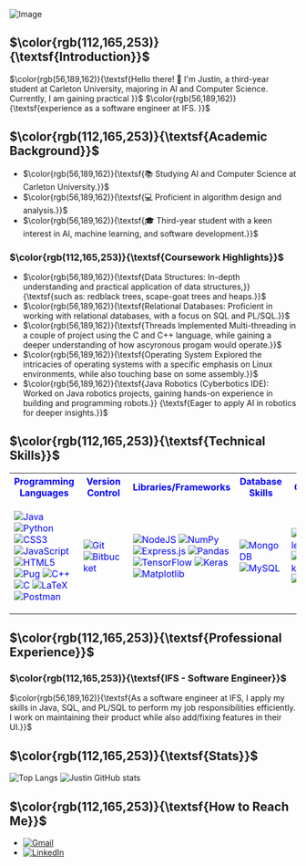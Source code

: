 ![Image](https://github.com/TiredCat8/TiredCat8/blob/main/retro-city-w3l254rpv4tjtf6w.jpg)

## $\color{rgb(112,165,253)}{\textsf{Introduction}}$
$\color{rgb(56,189,162)}{\textsf{Hello there! 👋 I'm Justin, a third-year student at Carleton University, majoring in AI and Computer Science. Currently, I am gaining practical 
}}$
$\color{rgb(56,189,162)}{\textsf{experience as a software engineer at IFS.
}}$

## $\color{rgb(112,165,253)}{\textsf{Academic Background}}$

<ul>
  <li>$\color{rgb(56,189,162)}{\textsf{📚 Studying AI and Computer Science at Carleton University.}}$</li>
  <li>$\color{rgb(56,189,162)}{\textsf{💻 Proficient in algorithm design and analysis.}}$</li>
  <li>$\color{rgb(56,189,162)}{\textsf{🎓 Third-year student with a keen interest in AI, machine learning, and software development.}}$</li>
</ul>

### $\color{rgb(112,165,253)}{\textsf{Coursework Highlights}}$
<p>
<ul>
  <li>$\color{rgb(56,189,162)}{\textsf{Data Structures: In-depth understanding and practical application of data structures,}}{\textsf{such as: redblack trees, scape-goat trees and heaps.}}$</li>
  <li>$\color{rgb(56,189,162)}{\textsf{Relational Databases: Proficient in working with relational databases, with a focus on SQL and PL/SQL.}}$</li>
  <li>$\color{rgb(56,189,162)}{\textsf{Threads Implemented Multi-threading in a couple of project using the C and C++ language, while gaining a deeper understanding of how ascyronous progam would operate.}}$</li>
  <li>$\color{rgb(56,189,162)}{\textsf{Operating System Explored the intricacies of operating systems with a specific emphasis on Linux environments, while also touching base on some assembly.}}$</li>
  <li>$\color{rgb(56,189,162)}{\textsf{Java Robotics (Cyberbotics IDE):</strong> Worked on Java robotics projects, gaining hands-on experience in building and programming robots.}} {\textsf{Eager to apply AI in robotics for deeper insights.}}$</li>
</ul>
</p>

## $\color{rgb(112,165,253)}{\textsf{Technical Skills}}$


<table style = "color: blue">
<tr style = "color: blue">
  <th>Programming Languages</th>
  <th>Version Control</th>
  <th>Libraries/Frameworks</th>
  <th>Database Skills</th>
  <th>Other</th>
</tr>
<tr>
  <td>
    
  ![Java](https://img.shields.io/badge/java-%23ED8B00.svg?style=for-the-badge&logo=openjdk&logoColor=white)
  ![Python](https://img.shields.io/badge/python-3670A0?style=for-the-badge&logo=python&logoColor=ffdd54)
  ![CSS3](https://img.shields.io/badge/css3-%231572B6.svg?style=for-the-badge&logo=css3&logoColor=white)
  ![JavaScript](https://img.shields.io/badge/javascript-%23323330.svg?style=for-the-badge&logo=javascript&logoColor=%23F7DF1E)
  ![HTML5](https://img.shields.io/badge/html5-%23E34F26.svg?style=for-the-badge&logo=html5&logoColor=white)
  ![Pug](https://img.shields.io/badge/Pug-FFF?style=for-the-badge&logo=pug&logoColor=A86454)
  ![C++](https://img.shields.io/badge/c++-%2300599C.svg?style=for-the-badge&logo=c%2B%2B&logoColor=white)
  ![C](https://img.shields.io/badge/c-%2300599C.svg?style=for-the-badge&logo=c&logoColor=white)
  ![LaTeX](https://img.shields.io/badge/latex-%23008080.svg?style=for-the-badge&logo=latex&logoColor=white)
  ![Postman](https://img.shields.io/badge/Postman-FF6C37?style=for-the-badge&logo=postman&logoColor=white)
    
  </td>
  <td>
    
  ![Git](https://img.shields.io/badge/git-%23F05033.svg?style=for-the-badge&logo=git&logoColor=white)
  ![Bitbucket](https://img.shields.io/badge/bitbucket-%230047B3.svg?style=for-the-badge&logo=bitbucket&logoColor=white)
    
  </td>
  <td>
    
  ![NodeJS](https://img.shields.io/badge/node.js-6DA55F?style=for-the-badge&logo=node.js&logoColor=white)
  ![NumPy](https://img.shields.io/badge/numpy-%23013243.svg?style=for-the-badge&logo=numpy&logoColor=white)
  ![Express.js](https://img.shields.io/badge/express.js-%23404d59.svg?style=for-the-badge&logo=express&logoColor=%2361DAFB)
  ![Pandas](https://img.shields.io/badge/pandas-%23150458.svg?style=for-the-badge&logo=pandas&logoColor=white)
  ![TensorFlow](https://img.shields.io/badge/TensorFlow-%23FF6F00.svg?style=for-the-badge&logo=TensorFlow&logoColor=white)
  ![Keras](https://img.shields.io/badge/Keras-%23D00000.svg?style=for-the-badge&logo=Keras&logoColor=white)
  ![Matplotlib](https://img.shields.io/badge/Matplotlib-%23ffffff.svg?style=for-the-badge&logo=Matplotlib&logoColor=black)
    
  </td>
  <td>
    
  ![MongoDB](https://img.shields.io/badge/MongoDB-%234ea94b.svg?style=for-the-badge&logo=mongodb&logoColor=white)
  ![MySQL](https://img.shields.io/badge/mysql-%2300f.svg?style=for-the-badge&logo=mysql&logoColor=white)
    
  </td>
  <td>
    
  ![Gradle](https://img.shields.io/badge/Gradle-02303A.svg?style=for-the-badge&logo=Gradle&logoColor=white)
  ![Docker](https://img.shields.io/badge/docker-%230db7ed.svg?style=for-the-badge&logo=docker&logoColor=white)
  ![Jira](https://img.shields.io/badge/jira-%230A0FFF.svg?style=for-the-badge&logo=jira&logoColor=white)
    
  </td>
</tr>
</table>


## $\color{rgb(112,165,253)}{\textsf{Professional Experience}}$ 

### $\color{rgb(112,165,253)}{\textsf{IFS - Software Engineer}}$ 

<p> $\color{rgb(56,189,162)}{\textsf{As a software engineer at IFS, I apply my skills in Java, SQL, and PL/SQL to perform my job responsibilities efficiently. I work on maintaining their product while also add/fixing features in their UI.}}$</p>

## $\color{rgb(112,165,253)}{\textsf{Stats}}$ 
![Top Langs](https://github-readme-stats.vercel.app/api/top-langs/?username=TiredCat8&langs_count=8&theme=tokyonight) 
![Justin GitHub stats](https://github-readme-stats.vercel.app/api?username=Tired_Cat8&show_icons=true&theme=tokyonight)

## $\color{rgb(112,165,253)}{\textsf{How to Reach Me}}$ 

- [![Gmail](https://img.shields.io/badge/Gmail-D14836?style=for-the-badge&logo=gmail&logoColor=white)](mailto:JustinLaalo@gmail.com)
- [![LinkedIn](https://img.shields.io/badge/linkedin-%230077B5.svg?style=for-the-badge&logo=linkedin&logoColor=white)](https://www.linkedin.com/in/justin-laalo-73ba102a4/)
